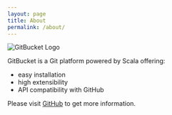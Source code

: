 ```yaml
---
layout: page
title: About
permalink: /about/
---
```


![GitBucket Logo]({{site.baseurl}}/images/gitbucket_logo.png)

GitBucket is a Git platform powered by Scala offering:

- easy installation
- high extensibility
- API compatibility with GitHub

Please visit [GitHub](https://github.com/gitbucket/gitbucket) to get more information.

